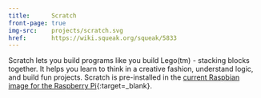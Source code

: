```yaml
---
title:      Scratch
front-page: true
img-src:    projects/scratch.svg
href:       https://wiki.squeak.org/squeak/5833
---
```

Scratch lets you build programs like you build Lego(tm) - stacking blocks together. It helps you learn to think in a creative fashion, understand logic, and build fun projects. Scratch is pre-installed in the [current Raspbian image for the Raspberry Pi](https://www.raspberrypi.org/courses/learn-scratch){:target=_blank}.

<!--
Scratch is a project of the Lifelong-Kindergarten-Group at the MIT Media Lab.
-->
